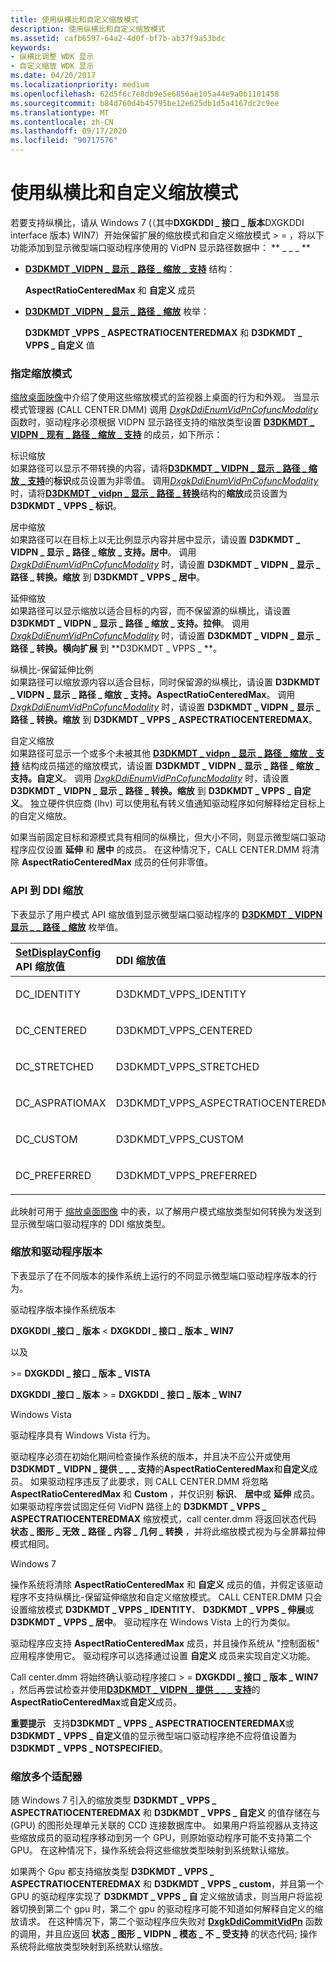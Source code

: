 ```yaml
---
title: 使用纵横比和自定义缩放模式
description: 使用纵横比和自定义缩放模式
ms.assetid: cafb6597-64a2-4d0f-bf7b-ab37f9a53bdc
keywords:
- 纵横比调整 WDK 显示
- 自定义缩放 WDK 显示
ms.date: 04/20/2017
ms.localizationpriority: medium
ms.openlocfilehash: 62d5f6c7e8db9e5e6856ae105a44e9a0b1101458
ms.sourcegitcommit: b84d760d4b45795be12e625db1d5a4167dc2c9ee
ms.translationtype: MT
ms.contentlocale: zh-CN
ms.lasthandoff: 09/17/2020
ms.locfileid: "90717576"
---
```

# <a name="using-aspect-ratio-and-custom-scaling-modes"></a>使用纵横比和自定义缩放模式


若要支持纵横比，请从 Windows 7 (（其中**DXGKDDI \_ 接口 \_ 版本**DXGKDDI interface 版本) WIN7）开始保留扩展的缩放模式和自定义缩放模式 &gt; =  ，将以下功能添加到显示微型端口驱动程序使用的 VidPN 显示路径数据中： ** \_ \_ \_ **

-   [**D3DKMDT \_VIDPN \_ 显示 \_ 路径 \_ 缩放 \_ 支持**](/windows-hardware/drivers/ddi/d3dkmdt/ns-d3dkmdt-_d3dkmdt_vidpn_present_path_scaling_support) 结构：

    **AspectRatioCenteredMax** 和 **自定义** 成员

-   [**D3DKMDT \_VIDPN \_ 显示 \_ 路径 \_ 缩放**](/windows-hardware/drivers/ddi/d3dkmdt/ne-d3dkmdt-_d3dkmdt_vidpn_present_path_scaling) 枚举：

    **D3DKMDT \_VPPS \_ ASPECTRATIOCENTEREDMAX** 和 **D3DKMDT \_ VPPS \_ 自定义** 值

### <a name="span-idspecifying_scaling_modesspanspan-idspecifying_scaling_modesspan-specifying-scaling-modes"></a><span id="specifying_scaling_modes"></span><span id="SPECIFYING_SCALING_MODES"></span> 指定缩放模式

[缩放桌面映像](scaling-the-desktop-image.md)中介绍了使用这些缩放模式的监视器上桌面的行为和外观。 当显示模式管理器 (CALL CENTER.DMM) 调用 [*DxgkDdiEnumVidPnCofuncModality*](/windows-hardware/drivers/ddi/d3dkmddi/nc-d3dkmddi-dxgkddi_enumvidpncofuncmodality) 函数时，驱动程序必须根据 VIDPN 显示路径支持的缩放类型设置 [**D3DKMDT \_ VIDPN \_ 现有 \_ 路径 \_ 缩放 \_ 支持**](/windows-hardware/drivers/ddi/d3dkmdt/ns-d3dkmdt-_d3dkmdt_vidpn_present_path_scaling_support) 的成员，如下所示：

<span id="________Identity_Scaling_______"></span><span id="________identity_scaling_______"></span><span id="________IDENTITY_SCALING_______"></span> 标识缩放   
如果路径可以显示不带转换的内容，请将[**D3DKMDT \_ VIDPN \_ 显示 \_ 路径 \_ 缩放 \_ 支持**](/windows-hardware/drivers/ddi/d3dkmdt/ns-d3dkmdt-_d3dkmdt_vidpn_present_path_scaling_support)的**标识**成员设置为非零值。 调用[*DxgkDdiEnumVidPnCofuncModality*](/windows-hardware/drivers/ddi/d3dkmddi/nc-d3dkmddi-dxgkddi_enumvidpncofuncmodality)时，请将[**D3DKMDT \_ vidpn \_ 显示 \_ 路径 \_ 转换**](/windows-hardware/drivers/ddi/d3dkmdt/ns-d3dkmdt-_d3dkmdt_vidpn_present_path_transformation)结构的**缩放**成员设置为**D3DKMDT \_ VPPS \_ 标识**。

<span id="________Centered_Scaling_______"></span><span id="________centered_scaling_______"></span><span id="________CENTERED_SCALING_______"></span> 居中缩放   
如果路径可以在目标上以无比例显示内容并居中显示，请设置 **D3DKMDT \_ VIDPN \_ 显示 \_ 路径 \_ 缩放 \_ 支持。居中**。 调用 [*DxgkDdiEnumVidPnCofuncModality*](/windows-hardware/drivers/ddi/d3dkmddi/nc-d3dkmddi-dxgkddi_enumvidpncofuncmodality) 时，请设置 **D3DKMDT \_ VIDPN \_ 显示 \_ 路径 \_ 转换。缩放** 到 **D3DKMDT \_ VPPS \_ 居中**。

<span id="________Stretched_Scaling_______"></span><span id="________stretched_scaling_______"></span><span id="________STRETCHED_SCALING_______"></span> 延伸缩放   
如果路径可以显示缩放以适合目标的内容，而不保留源的纵横比，请设置 **D3DKMDT \_ VIDPN \_ 显示 \_ 路径 \_ 缩放 \_ 支持。拉伸**。 调用 [*DxgkDdiEnumVidPnCofuncModality*](/windows-hardware/drivers/ddi/d3dkmddi/nc-d3dkmddi-dxgkddi_enumvidpncofuncmodality) 时，请设置 **D3DKMDT \_ VIDPN \_ 显示 \_ 路径 \_ 转换。横向扩展** 到 **D3DKMDT \_ VPPS \_ **。

<span id="________Aspect-Ratio-Preserving_Stretched_Scaling_______"></span><span id="________aspect-ratio-preserving_stretched_scaling_______"></span><span id="________ASPECT-RATIO-PRESERVING_STRETCHED_SCALING_______"></span> 纵横比-保留延伸比例   
如果路径可以缩放源内容以适合目标，同时保留源的纵横比，请设置 **D3DKMDT \_ VIDPN \_ 显示 \_ 路径 \_ 缩放 \_ 支持。AspectRatioCenteredMax**。 调用 [*DxgkDdiEnumVidPnCofuncModality*](/windows-hardware/drivers/ddi/d3dkmddi/nc-d3dkmddi-dxgkddi_enumvidpncofuncmodality) 时，请设置 **D3DKMDT \_ VIDPN \_ 显示 \_ 路径 \_ 转换。缩放** 到 **D3DKMDT \_ VPPS \_ ASPECTRATIOCENTEREDMAX**。

<span id="________Custom_Scaling_______"></span><span id="________custom_scaling_______"></span><span id="________CUSTOM_SCALING_______"></span> 自定义缩放   
如果路径可显示一个或多个未被其他 [**D3DKMDT \_ vidpn \_ 显示 \_ 路径 \_ 缩放 \_ 支持**](/windows-hardware/drivers/ddi/d3dkmdt/ns-d3dkmdt-_d3dkmdt_vidpn_present_path_scaling_support) 结构成员描述的缩放模式，请设置 **D3DKMDT \_ VIDPN \_ 显示 \_ 路径 \_ 缩放 \_ 支持。自定义**。 调用 [*DxgkDdiEnumVidPnCofuncModality*](/windows-hardware/drivers/ddi/d3dkmddi/nc-d3dkmddi-dxgkddi_enumvidpncofuncmodality) 时，请设置 **D3DKMDT \_ VIDPN \_ 显示 \_ 路径 \_ 转换。缩放** 到 **D3DKMDT \_ VPPS \_ 自定义**。 独立硬件供应商 (Ihv) 可以使用私有转义值通知驱动程序如何解释给定目标上的自定义缩放。

如果当前固定目标和源模式具有相同的纵横比，但大小不同，则显示微型端口驱动程序应仅设置 **延伸** 和 **居中** 的成员。 在这种情况下，CALL CENTER.DMM 将清除 **AspectRatioCenteredMax** 成员的任何非零值。

### <a name="span-idapi_to_ddi_scalingspanspan-idapi_to_ddi_scalingspan-api-to-ddi-scaling"></a><span id="api_to_ddi_scaling"></span><span id="API_TO_DDI_SCALING"></span> API 到 DDI 缩放

下表显示了用户模式 API 缩放值到显示微型端口驱动程序的 [**D3DKMDT \_ VIDPN 显示 \_ \_ 路径 \_ 缩放**](/windows-hardware/drivers/ddi/d3dkmdt/ne-d3dkmdt-_d3dkmdt_vidpn_present_path_scaling) 枚举值。

<table>
<colgroup>
<col width="50%" />
<col width="50%" />
</colgroup>
<thead>
<tr class="header">
<th align="left"><a href="/windows/win32/api/winuser/nf-winuser-setdisplayconfig" data-raw-source="[&lt;strong&gt;SetDisplayConfig&lt;/strong&gt;](/windows/win32/api/winuser/nf-winuser-setdisplayconfig)"><strong>SetDisplayConfig</strong></a> API 缩放值</th>
<th align="left">DDI 缩放值</th>
</tr>
</thead>
<tbody>
<tr class="odd">
<td align="left"><p>DC_IDENTITY</p></td>
<td align="left"><p>D3DKMDT_VPPS_IDENTITY</p></td>
</tr>
<tr class="even">
<td align="left"><p>DC_CENTERED</p></td>
<td align="left"><p>D3DKMDT_VPPS_CENTERED</p></td>
</tr>
<tr class="odd">
<td align="left"><p>DC_STRETCHED</p></td>
<td align="left"><p>D3DKMDT_VPPS_STRETCHED</p></td>
</tr>
<tr class="even">
<td align="left"><p>DC_ASPRATIOMAX</p></td>
<td align="left"><p>D3DKMDT_VPPS_ASPECTRATIOCENTEREDMAX</p></td>
</tr>
<tr class="odd">
<td align="left"><p>DC_CUSTOM</p></td>
<td align="left"><p>D3DKMDT_VPPS_CUSTOM</p></td>
</tr>
<tr class="even">
<td align="left"><p>DC_PREFERRED</p></td>
<td align="left"><p>D3DKMDT_VPPS_PREFERRED</p></td>
</tr>
</tbody>
</table>

 

此映射可用于 [缩放桌面图像](scaling-the-desktop-image.md) 中的表，以了解用户模式缩放类型如何转换为发送到显示微型端口驱动程序的 DDI 缩放类型。

### <a name="span-idscaling_and_driver_versionsspanspan-idscaling_and_driver_versionsspan-scaling-and-driver-versions"></a><span id="scaling_and_driver_versions"></span><span id="SCALING_AND_DRIVER_VERSIONS"></span> 缩放和驱动程序版本

下表显示了在不同版本的操作系统上运行的不同显示微型端口驱动程序版本的行为。

驱动程序版本操作系统版本

**DXGKDDI \_接口 \_ 版本** &lt; **DXGKDDI \_ 接口 \_ 版本 \_ WIN7**

以及

&gt;= **DXGKDDI \_ 接口 \_ 版本 \_ VISTA**

**DXGKDDI \_接口 \_ 版本** &gt; =  **DXGKDDI \_ 接口 \_ 版本 \_ WIN7**

Windows Vista

驱动程序具有 Windows Vista 行为。

驱动程序必须在初始化期间检查操作系统的版本，并且决不应公开或使用**D3DKMDT \_ VIDPN \_ 提供 \_ \_ \_ 支持**的**AspectRatioCenteredMax**和**自定义**成员。 如果驱动程序违反了此要求，则 CALL CENTER.DMM 将忽略 **AspectRatioCenteredMax** 和 **Custom** ，并仅识别 **标识**、 **居中**或 **延伸** 成员。 如果驱动程序尝试固定任何 VidPN 路径上的 **D3DKMDT \_ VPPS \_ ASPECTRATIOCENTEREDMAX** 缩放模式，call center.dmm 将返回状态代码 **状态 \_ 图形 \_ 无效 \_ 路径 \_ 内容 \_ 几何 \_ 转换** ，并将此缩放模式视为与全屏幕拉伸模式相同。

Windows 7

操作系统将清除 **AspectRatioCenteredMax** 和 **自定义** 成员的值，并假定该驱动程序不支持纵横比-保留延伸缩放和自定义缩放模式。 CALL CENTER.DMM 只会设置缩放模式 **D3DKMDT \_ VPPS \_ IDENTITY**、 **D3DKMDT \_ VPPS \_ 伸展**或 **D3DKMDT \_ VPPS \_ 居中**。 驱动程序在 Windows Vista 上的行为类似。

驱动程序应支持 **AspectRatioCenteredMax** 成员，并且操作系统从 "控制面板" 应用程序使用它。 驱动程序可以选择通过设置 **自定义** 成员来实现自定义功能。

 

Call center.dmm 将始终确认驱动程序接口 &gt; =  **DXGKDDI \_ 接口 \_ 版本 \_ WIN7** ，然后再尝试检查并使用[**D3DKMDT \_ VIDPN \_ 提供 \_ \_ \_ 支持**](/windows-hardware/drivers/ddi/d3dkmdt/ns-d3dkmdt-_d3dkmdt_vidpn_present_path_scaling_support)的**AspectRatioCenteredMax**或**自定义**成员。

**重要提示**   支持**D3DKMDT \_ VPPS \_ ASPECTRATIOCENTEREDMAX**或**D3DKMDT \_ VPPS \_ 自定义**值的显示微型端口驱动程序绝不应将值设置为**D3DKMDT \_ VPPS \_ NOTSPECIFIED**。

 

### <a name="span-idscaling_with_multiple_adaptersspanspan-idscaling_with_multiple_adaptersspan-scaling-with-multiple-adapters"></a><span id="scaling_with_multiple_adapters"></span><span id="SCALING_WITH_MULTIPLE_ADAPTERS"></span> 缩放多个适配器

随 Windows 7 引入的缩放类型 **D3DKMDT \_ VPPS \_ ASPECTRATIOCENTEREDMAX** 和 **D3DKMDT \_ VPPS \_ 自定义** 的值存储在与 (GPU) 的图形处理单元关联的 CCD 连接数据库中。 如果用户将监视器从支持这些缩放成员的驱动程序移动到另一个 GPU，则原始驱动程序可能不支持第二个 GPU。 在这种情况下，操作系统会将这些缩放类型映射到系统默认缩放。

如果两个 Gpu 都支持缩放类型 **D3DKMDT \_ VPPS \_ ASPECTRATIOCENTEREDMAX** 和 **D3DKMDT \_ VPPS \_ custom**，并且第一个 GPU 的驱动程序实现了 **D3DKMDT \_ VPPS \_ 自** 定义缩放请求，则当用户将监视器切换到第二个 gpu 时，第二个 gpu 的驱动程序可能不知道如何解释自定义的缩放请求。 在这种情况下，第二个驱动程序应失败对 [**DxgkDdiCommitVidPn**](/windows-hardware/drivers/ddi/d3dkmddi/nc-d3dkmddi-dxgkddi_commitvidpn) 函数的调用，并且应返回 **状态 \_ 图形 \_ VIDPN \_ 模态 \_ 不 \_ 受支持** 的状态代码; 操作系统将此缩放类型映射到系统默认缩放。

